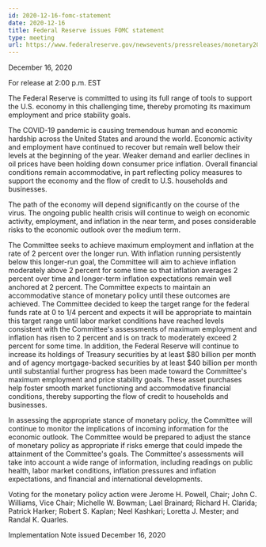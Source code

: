 ```yaml
---
id: 2020-12-16-fomc-statement
date: 2020-12-16
title: Federal Reserve issues FOMC statement
type: meeting
url: https://www.federalreserve.gov/newsevents/pressreleases/monetary20201216a.htm
---
```


December 16, 2020

For release at 2:00 p.m. EST

The Federal Reserve is committed to using its full range of tools to support the U.S. economy in this challenging time, thereby promoting its maximum employment and price stability goals.

The COVID-19 pandemic is causing tremendous human and economic hardship across the United States and around the world. Economic activity and employment have continued to recover but remain well below their levels at the beginning of the year. Weaker demand and earlier declines in oil prices have been holding down consumer price inflation. Overall financial conditions remain accommodative, in part reflecting policy measures to support the economy and the flow of credit to U.S. households and businesses.

The path of the economy will depend significantly on the course of the virus. The ongoing public health crisis will continue to weigh on economic activity, employment, and inflation in the near term, and poses considerable risks to the economic outlook over the medium term.

The Committee seeks to achieve maximum employment and inflation at the rate of 2 percent over the longer run. With inflation running persistently below this longer-run goal, the Committee will aim to achieve inflation moderately above 2 percent for some time so that inflation averages 2 percent over time and longer-term inflation expectations remain well anchored at 2 percent. The Committee expects to maintain an accommodative stance of monetary policy until these outcomes are achieved. The Committee decided to keep the target range for the federal funds rate at 0 to 1/4 percent and expects it will be appropriate to maintain this target range until labor market conditions have reached levels consistent with the Committee's assessments of maximum employment and inflation has risen to 2 percent and is on track to moderately exceed 2 percent for some time. In addition, the Federal Reserve will continue to increase its holdings of Treasury securities by at least $80 billion per month and of agency mortgage-backed securities by at least $40 billion per month until substantial further progress has been made toward the Committee's maximum employment and price stability goals. These asset purchases help foster smooth market functioning and accommodative financial conditions, thereby supporting the flow of credit to households and businesses.

In assessing the appropriate stance of monetary policy, the Committee will continue to monitor the implications of incoming information for the economic outlook. The Committee would be prepared to adjust the stance of monetary policy as appropriate if risks emerge that could impede the attainment of the Committee's goals. The Committee's assessments will take into account a wide range of information, including readings on public health, labor market conditions, inflation pressures and inflation expectations, and financial and international developments.

Voting for the monetary policy action were Jerome H. Powell, Chair; John C. Williams, Vice Chair; Michelle W. Bowman; Lael Brainard; Richard H. Clarida; Patrick Harker; Robert S. Kaplan; Neel Kashkari; Loretta J. Mester; and Randal K. Quarles.

Implementation Note issued December 16, 2020